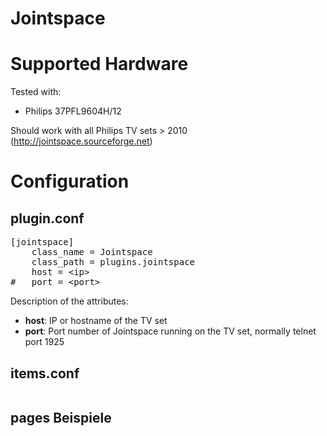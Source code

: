 # Jointspace

# Supported Hardware

Tested with:
* Philips 37PFL9604H/12

Should work with all Philips TV sets > 2010 (http://jointspace.sourceforge.net)

# Configuration

## plugin.conf

<pre>
[jointspace]
    class_name = Jointspace
    class_path = plugins.jointspace
    host = &lt;ip&gt;
#   port = &lt;port&gt;
</pre>

Description of the attributes:

* __host__: IP or hostname of the TV set
* __port__: Port number of Jointspace running on the TV set, normally telnet port 1925

## items.conf

<pre>
</pre>

## pages Beispiele

<pre>
</pre>
